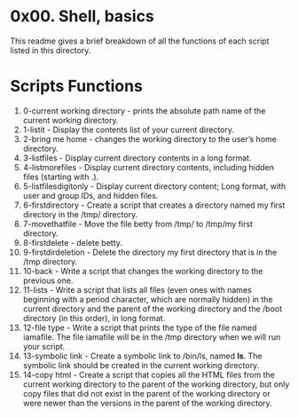 # 0x00. Shell, basics
  This readme gives a brief breakdown of all the functions of each script listed in this directory.

# Scripts Functions
1. 0-current working directory - prints the absolute path name of the current working directory.
2. 1-listit - Display the contents list of your current directory.
3. 2-bring me home - changes the working directory to the user’s home directory.
4. 3-listfiles - Display current directory contents in a long format.
5. 4-listmorefiles - Display current directory contents, including hidden files (starting with .).
6. 5-listfilesdigitonly - Display current directory content; Long format, with user and group IDs, and hidden files.
7. 6-firstdirectory - Create a script that creates a directory named my first directory in the /tmp/ directory.
8.  7-movethatfile - Move the file betty from /tmp/ to /tmp/my first directory.
9. 8-firstdelete - delete betty.
10. 9-firstdirdeletion - Delete the directory my first directory that is in the /tmp directory.
11. 10-back - Write a script that changes the working directory to the previous one.
12. 11-lists - Write a script that lists all files (even ones with names beginning with a period character, which are normally hidden) in the current directory and the parent of the working directory and the /boot directory (in this order), in long format.
13. 12-file type - Write a script that prints the type of the file named iamafile. The file iamafile will be in the /tmp directory when we will run your script.
14. 13-symbolic link - Create a symbolic link to /bin/ls, named __ls__. The symbolic link should be created in the current working directory.
15. 14-copy html - Create a script that copies all the HTML files from the current working directory to the parent of the working directory, but only copy files that did not exist in the parent of the working directory or were newer than the versions in the parent of the working directory.
